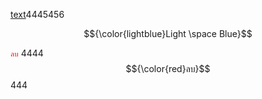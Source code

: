 <ins>text</ins>4445456

$${\color{lightblue}Light \space Blue}$$



<code style="color : red">ลบ</code>
4444 $${\color{red}ลบ}$$ 444

